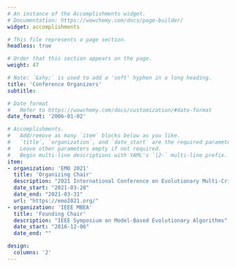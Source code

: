 ```yaml
---
# An instance of the Accomplishments widget.
# Documentation: https://wowchemy.com/docs/page-builder/
widget: accomplishments

# This file represents a page section.
headless: true

# Order that this section appears on the page.
weight: 47

# Note: `&shy;` is used to add a 'soft' hyphen in a long heading.
title: 'Conference Organizers'
subtitle:

# Date format
#   Refer to https://wowchemy.com/docs/customization/#date-format
date_format: '2006-01-02'

# Accomplishments.
#   Add/remove as many `item` blocks below as you like.
#   `title`, `organization`, and `date_start` are the required parameters.
#   Leave other parameters empty if not required.
#   Begin multi-line descriptions with YAML's `|2-` multi-line prefix.
item:
- organization: 'EMO 2021'
  title: 'Organizing Chair'
  description: "2021 International Conference on Evolutionary Multi-Criterion Optimization, Shenzhen, China"
  date_start: "2021-03-28"
  date_end: "2021-03-31"
  url: "https://emo2021.org/"
- organization: 'IEEE MBEA'
  title: 'Founding Chair'
  description: "IEEE Symposium on Model-Based Evolutionary Algorithms"
  date_start: "2016-12-06"
  date_end: ""

design:
  columns: '2' 
---
```

